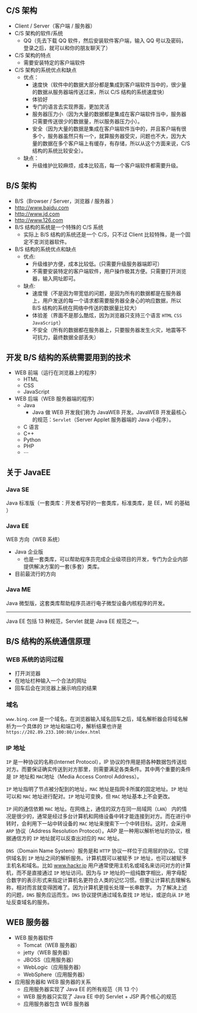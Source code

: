 ## C/S 架构

- Client / Server（客户端 / 服务器）
- C/S 架构的软件/系统
  - QQ（先去下载 QQ 软件，然后安装软件客户端，输入 QQ 号以及密码，登录之后，就可以和你的朋友聊天了）
- C/S 架构的特点
  - 需要安装特定的客户端软件
- C/S 架构的系统优点和缺点
  - 优点：
    - 速度快（软件中的数据大部分都是集成到客户端软件当中的，很少量的数据从服务器端传送过来，所以 C/S 结构的系统速度快）
    - 体验好
    - 专门的语言去实现界面，更加灵活
    - 服务器压力小（因为大量的数据都是集成在客户端软件当中，服务器只需要传送很少的数据量，所以服务器压力小）。
    - 安全（因为大量的数据是集成在客户端软件当中的，并且客户端有很多个，服务器虽然只有一个，就算服务器受灾，问题也不大，因为大量的数据在多个客户端上有缓存，有存储，所以从这个方面来说，C/S 结构的系统比较安全）。
  - 缺点：
    - 升级维护比较麻烦，成本比较高，每一个客户端软件都需要升级。

## B/S 架构

- B/S（Browser / Server，浏览器 / 服务器 ）
- http://www.baidu.com
- http://www.jd.com
- http://www.126.com
- B/S 结构的系统是一个特殊的 C/S 系统
  - 实际上 B/S 结构的系统还是一个 C/S，只不过 Client 比较特殊，是一个固定不变浏览器软件。
- B/S 结构的系统优点和缺点
  - 优点:
    - 升级维护方便，成本比较低。(只需要升级服务器端即可）
    - 不需要安装特定的客户端软件，用户操作极其方便。只需要打开浏览器，输入网址即可。
  - 缺点:
    - 速度慢（不是因为带宽低的问题，是因为所有的数据都是在服务器上，用户发送的每一个请求都需要服务器全身心的响应数据，所以 B/S 结构的系统在网络中传送的数据量比较大）
    - 体验差（界面不是那么酷炫，因为浏览器只支持三个语言 `HTML` `CSS` `JavaScript`）
    - 不安全（所有的数据都在服务器上，只要服务器发生火灾，地震等不可抗力，最终数据全部丢失）

## 开发 B/S 结构的系统需要用到的技术

- WEB 前端（运行在浏览器上的程序）
  - HTML
  - CSS
  - JavaScript
- WEB 后端（WEB 服务器端的程序）
  - Java
    - Java 做 WEB 开发我们称为 JavaWEB 开发。JavaWEB 开发最核心的规范：`Servlet`（Server Applet 服务器端的 Java 小程序）。
  - C 语言
  - C++
  - Python
  - PHP
  - $\cdots$

## 关于 JavaEE
### Java SE
Java 标准版（一套类库：开发者写好的一套类库，标准类库，是 EE，ME 的基础 ）
### Java EE
WEB 方向（WEB 系统）
- Java 企业版
  - 也是一套类库，可以帮助程序员完成企业级项目的开发，专门为企业内部提供解决方案的一套(多套）类库。
- 目前最流行的方向
### Java ME
Java 微型版，这套类库帮助程序员进行电子微型设备内核程序的开发。

---

Java EE 包括 13 种规范，Servlet 就是 Java EE 规范之一。

## B/S 结构的系统通信原理

### WEB 系统的访问过程

- 打开浏览器
- 在地址栏种输入一个合法的网址
- 回车后会在浏览器上展示响应的结果

### 域名

`www.bing.com` 是一个域名，在浏览器输入域名回车之后，域名解析器会将域名解析为一个具体的 `IP` 地址和端口号，解析结果也许是 `https://202.89.233.100:80/index.html`

### IP 地址

`IP` 是一种协议的名称(Internet Protocol），IP 协议的作用是把各种数据包传送给对方。而要保证确实传送到对方那里，则需要满足各类条件。其中两个重要的条件是 `IP` 地址和 `MAC`地址（Media Access Control Address）。

`IP` 地址指明了节点被分配到的地址，`MAC` 地址是指网卡所属的固定地址。`IP` 地址可以和 `MAC` 地址进行配对。`IP` 地址可变换，但 `MAC` 地址基本上不会更改。

`IP` 间的通信依赖 `MAC` 地址。在网络上，通信的双方在同一局域网（`LAN`） 内的情况是很少的，通常是经过多台计算机和网络设备中转才能连接到对方。而在进行中转时，会利用下一站中转设备的 `MAC` 地址来搜索下一个中转目标。这时，会采用 `ARP` 协议（Address Resolution Protocol）。ARP 是一种用以解析地址的协议，根据通信方的 `IP` 地址就可以反查出对应的 `MAC` 地址。

`DNS`（Domain Name System）服务是和 `HTTP` 协议一样位于应用层的协议。它提供域名到 `IP` 地址之间的解析服务。计算机既可以被赋予 `IP` 地址，也可以被赋予主机名和域名。比如 www.hackr.jp 用户通常使用主机名或域名来访问对方的计算机，而不是直接通过 `IP` 地址访问。因为与 `IP` 地址的一组纯数字相比，用字母配合数字的表示形式来指定计算机名更符合人类的记忆习惯。但要让计算机去理解名称，相对而言就变得困难了。因为计算机更擅长处理一长串数字。 为了解决上述的问题，`DNS` 服务应运而生。`DNS` 协议提供通过域名查找 `IP` 地址，或逆向从 `IP` 地址反查域名的服务。

## WEB 服务器

- WEB 服务器软件
  - Tomcat（WEB 服务器）
  - jetty（WEB 服务器）
  - JBOSS（应用服务器）
  - WebLogic（应用服务器）
  - WebSphere（应用服务器）
- 应用服务器和 WEB 服务器的关系
  - 应用服务器实现了 Java EE 的所有规范（共 13 个）
  - WEB 服务器只实现了 Java EE 中的 Servlet + JSP 两个核心的规范
  - 应用服务器包含 WEB 服务器
